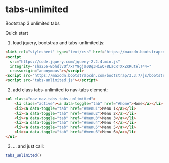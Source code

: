 # tabs-unlimited
Bootstrap 3 unlimited tabs

Quick start

1) load jquery, bootstrap and tabs-unlimited.js:
```html
<link rel="stylesheet" type="text/css" href="https://maxcdn.bootstrapcdn.com/bootstrap/3.3.7/css/bootstrap.min.css" />
<script
  src="https://code.jquery.com/jquery-2.2.4.min.js"
  integrity="sha256-BbhdlvQf/xTY9gja0Dq3HiwQF8LaCRTXxZKRutelT44="
  crossorigin="anonymous"></script>
<script src="https://maxcdn.bootstrapcdn.com/bootstrap/3.3.7/js/bootstrap.min.js"></script>
<script src="tabs-unlimited.js"></script>
```

2) add class tabs-unlimited to nav-tabs element:
```html 
<ul class="nav nav-tabs tabs-unlimited">
    <li class="active"><a data-toggle="tab" href="#home">Home</a></li>
    <li><a data-toggle="tab" href="#menu1">Menu 1</a></li>
    <li><a data-toggle="tab" href="#menu2">Menu 2</a></li>
    <li><a data-toggle="tab" href="#menu3">Menu 3</a></li>
    <li><a data-toggle="tab" href="#menu4">Menu 4</a></li>
    <li><a data-toggle="tab" href="#menu5">Menu 5</a></li>
    <li><a data-toggle="tab" href="#menu6">Menu 6</a></li>
</ul>
```

3) ... and just call:
```javascript 
tabs_unlimited()
```
